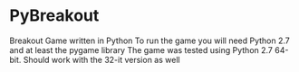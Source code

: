 # PyBreakout
Breakout Game written in Python
To run the game you will need Python 2.7 and at least the pygame library
The game was tested using Python 2.7 64-bit. Should work with the 32-it version as well
